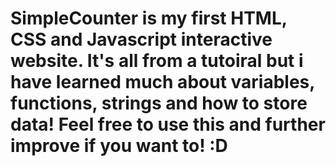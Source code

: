 # SimpleCounter is my first HTML, CSS and Javascript interactive website. It's all from a tutoiral but i have learned much about variables, functions, strings and how to store data! Feel free to use this and further improve if you want to! :D
